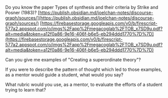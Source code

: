 Do you know the paper Types of synthesis and their criteria by Strike and Posner (1983)? [https://publish.obsidian.md/joelchan-notes/discourse-graph/sources/](https://publish.obsidian.md/joelchan-notes/discourse-graph/sources/) [https://firebasestorage.googleapis.com/v0/b/firescript-577a2.appspot.com/o/imgs%2Fapp%2Fmegacoglab%2FTOB_x7SD9u.pdf?alt=media&token=a12f0a86-9e16-406f-b6e5-eb294ddd1770%7D%7D](https://firebasestorage.googleapis.com/v0/b/firescript-577a2.appspot.com/o/imgs%2Fapp%2Fmegacoglab%2FTOB_x7SD9u.pdf?alt=media&token=a12f0a86-9e16-406f-b6e5-eb294ddd1770%7D%7D)

Can you give me examples of "Creating a superordinate theory"?

  
If you were to describe the pattern of thought which led to those examples, as a mentor would guide a student, what would you say?

  
What rubric would you use, as a mentor, to evaluate the efforts of a student trying to learn that?

